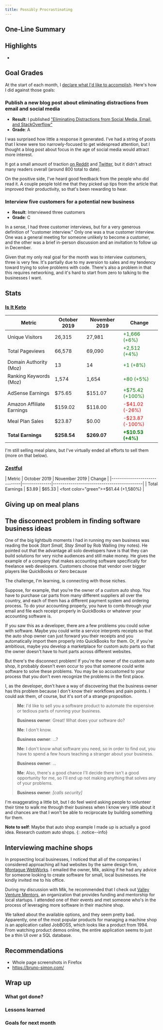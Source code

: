 ```yaml
---
title: Possibly Procrastinating
---
```


## One-Line Summary



## Highlights

* 

## Goal Grades

At the start of each month, I [declare what I'd like to accomplish](/retrospectives/2019/11/#goals-for-next-month). Here's how I did against those goals:

### Publish a new blog post about eliminating distractions from email and social media

* **Result**: I published ["Eliminating Distractions from Social Media, Email, and StackOverflow"](http://localhost:4000/eliminate-distractions/)
* **Grade**: A

I was surprised how little a response it generated. I've had a string of posts that I knew were too narrowly-focused to get widespread attention, but I thought a blog post about focus in the age of social media would attract more interest.

It got a small amount of traction [on Reddit](https://redd.it/dva6b3) and [Twitter](https://twitter.com/deliberatecoder/status/1193942635960029184), but it didn't attract many readers overall (around 800 total to date).

On the positive side, I've heard good feedback from the people who did read it. A couple people told me that they picked up tips from the article that improved their productivity, so that's been rewarding to hear.

### Interview five customers for a potential new business

* **Result**: Interviewed three customers
* **Grade**: C

In a sense, I had three customer interviews, but for a very generous definition of "customer interview." Only one was a true customer interview. One was a general meeting for someone unlikely to become a customer, and the other was a brief in-person discussion and an invitation to follow up in December.

Given that my only real goal for the month was to interview customers, three is very few. It's partially due to my aversion to sales and my tendency toward trying to solve problems with code. There's also a problem in that this requires networking, and it's hard to start from zero to talking to the businesses I want.

## Stats

### [Is It Keto](https://isitketo.org)

| Metric                    | October 2019 | November 2019 | Change                                       |
| ------------------------- | ------------ | ------------- | -------------------------------------------- |
| Unique Visitors           | 26,315       | 27,981        | <font color="green">+1,666 (+6%)</font>      |
| Total Pageviews           | 66,578       | 69,090        | <font color="green">+2,512 (+4%)</font>      |
| Domain Authority (Moz)    | 13           | 14            | <font color="green">+1 (+8%)</font>          |
| Ranking Keywords (Moz)    | 1,574        | 1,654         | <font color="green">+80 (+5%)</font>         |
| AdSense Earnings          | $75.65       | $151.07       | <font color="green">+$75.42 (+100%)</font>   |
| Amazon Affiliate Earnings | $159.02      | $118.00       | <font color="red">-$41.02 (-26%)</font>      |
| Meal Plan Sales           | $23.87       | $0.00         | <font color="red">-$23.87 (-100%)</font>     |
| **Total Earnings**        | **$258.54**  | **$269.07**   | **<font color="green">+$10.53 (+4%)</font>** |

I'm still selling meal plans, but I've virtually ended all efforts to sell them (more on that below).

### [Zestful](https://zestfuldata.com)

| Metric         | October 2019 | November 2019 | Change                                       |
|-------------------------------|---------------|----------------------------------------------|
| Total Earnings | $3.89        | $65.33        | <font color="green">+$61.44 (+1,580%)</font> |

## Giving up on meal plans

## The disconnect problem in finding software business ideas

One of the big lightbulb moments I had in running my own business was reading the book *Start Small, Stay Small* by Rob Walling (my notes). He pointed out that the advantage all solo developers have is that they can build solutions for very niche audiences and still make money. He gives the example of a company that makes accounting software specifically for freelance web developers. Customers choose that vendor over bigger players like QuickBooks or Xero because 

The challenge, I'm learning, is connecting with those niches.

Suppose, for example, that you're the owner of a custom auto shop. You have to purchase car parts from many different suppliers all over the country, and each of them has a different payment system and ordering process. To do your accounting properly, you have to comb through your email and file each receipt properly in QuickBooks or whatever your accounting software is.

If you saw this as a developer, there are a few problems you could solve with software. Maybe you could write a service interprets receipts so that the auto shop owner can just forward you their receipts and you automatically import them properly into QuickBooks for them. Or, if you're ambitious, maybe you develop a marketplace for custom auto parts so that the owner doesn't have to hunt parts across different websites.

But there's the disconnect problem! If you're the owner of the custom auto shop, it probably doesn't even occur to you that someone could write software to solve these problems. You may be so accustomed to your process that you don't even recognize the problems in the first place.

I, as the developer, don't have a way of discovering that the business owner has this problem because I don't know their workflows and pain points. I could ask them, of course, but it's sort of a strange proposition.

>**Me**: I'd like to sell you a software product to automate the expensive or tedious parts of running your business.
>
>**Business owner**: Great! What does your software do?
>
>**Me**: I don't know.
>
>**Business owner**: ...?
>
>**Me**: I don't know what software you need, so in order to find out, you have to spend a few hours teaching a stranger about your business.
>
>**Business owner**: ...
>
>**Me**: Also, there's a good chance I'll decide there isn't a good opportunity for me, so I'll end up not making anything that solves any of your problems.
>
>**Business owner**: *[calls security]*

I'm exaggerating a little bit, but I do feel weird asking people to volunteer their time to walk me through their business when I know very little about it and chances are that I won't be able to reciprocate by building something for them.

**Note to self**: Maybe that auto shop example I made up is actually a good idea. Research custom auto shops.
{: .notice--info}

## Interviewing machine shops

In propsecting local businesses, I noticed that all of the companies I considered approaching all had websites by the same design firm, [Montague WebWorks](https://montaguewebworks.com/). I emailed the owner, Mik, asking if he had any advice for someone looking to create software for small, local businesses. He kindly invited me to his office.

During my discussion with Mik, he recommended that I check out [Valley Venture Mentors](https://montaguewebworks.com/), an organization that provides funding and mentorship for local startups. I attended one of their events and met someone who's in the process of leveraging more software in their machine shop.

We talked about the available options, and they seem pretty bad. Apparently, one of the most popular products for managing a machine shop is an application called JobBOSS, which looks like a product from 1994. From watching product demos online, the entire application seems to just be a thin UI over a SQL database.

## Recommendations

* Whole page screenshots in Firefox
* https://bruno-simon.com/

## Wrap up

### What got done?


### Lessons learned


### Goals for next month

